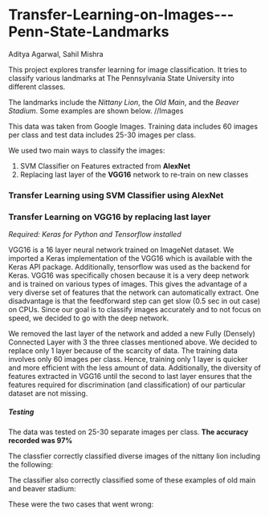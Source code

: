 # Transfer-Learning-on-Images---Penn-State-Landmarks

Aditya Agarwal,
Sahil Mishra

This project explores transfer learning for image classification. It tries to classify various landmarks at The Pennsylvania State University into different classes.

The landmarks include the *Nittany Lion*, the *Old Main*, and the *Beaver Stadium*. Some examples are shown below.
//Images

This data was taken from Google Images. Training data includes 60 images per class and test data includes 25-30 images per class.

We used two main ways to classify the images:
1. SVM Classifier on Features extracted from **AlexNet**
2. Replacing last layer of the **VGG16** network to re-train on new classes

### Transfer Learning using SVM Classifier using AlexNet

### Transfer Learning on VGG16 by replacing last layer

*Required: Keras for Python and Tensorflow installed*

VGG16 is a 16 layer neural network trained on ImageNet dataset. We imported a Keras implementation of the VGG16 which is available with the Keras API package. Additionally, tensorflow was used as the backend for Keras.
VGG16 was specifically chosen because it is a very deep network and is trained on various types of images. This gives the advantage of a very diverse set of features that the network can automatically extract. One disadvantage is that the feedforward step can get slow (0.5 sec in out case) on CPUs. Since our goal is to classify images accurately and to not focus on speed, we decided to go with the deep network.

We removed the last layer of the network and added a new Fully (Densely) Connected Layer with 3 the three classes mentioned above. We decided to replace only 1 layer because of the scarcity of data. The training data involves only 60 images per class. Hence, training only 1 layer is quicker and more efficient with the less amount of data. Additionally, the diversity of features extracted in VGG16 until the second to last layer ensures that the features required for discrimination (and classification) of our particular dataset are not missing.

##### Testing

The data was tested on 25-30 separate images per class. **The accuracy recorded was 97%**

The classfier correctly classified diverse images of the nittany lion including the following:

The classifier also correctly classified some of these examples of old main and beaver stadium:

These were the two cases that went wrong:

